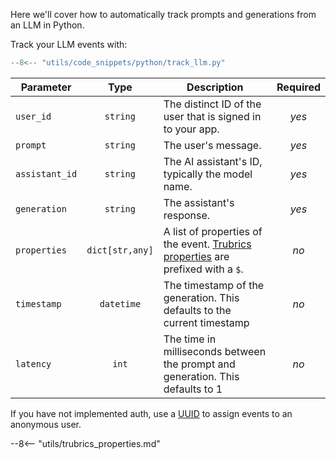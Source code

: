 Here we'll cover how to automatically track prompts and generations from an LLM in Python.

Track your LLM events with:

``` ts
--8<-- "utils/code_snippets/python/track_llm.py"
```

<div class="no-wrap-table" markdown>

| **Parameter** | **Type** | **Description** | **Required** |
|---|:---:|---|:---:|
| `user_id` | `string` | The distinct ID of the user that is signed in to your app. | _yes_ |
| `prompt` | `string` | The user's message. | _yes_ |
| `assistant_id` | `string` | The AI assistant's ID, typically the model name. | _yes_ |
| `generation` | `string` | The assistant's response. | _yes_ |
| `properties` | `dict[str,any]` | A list of properties of the event. [Trubrics properties](#trubrics-properties) are prefixed with a `$`. | _no_ |
| `timestamp` | `datetime` | The timestamp of the generation. This defaults to the current timestamp | _no_ |
| `latency` | `int` | The time in milliseconds between the prompt and generation. This defaults to 1 | _no_ |

</div>

If you have not implemented auth, use a [UUID](https://www.npmjs.com/package/uuid) to assign events to an anonymous user.

--8<-- "utils/trubrics_properties.md"